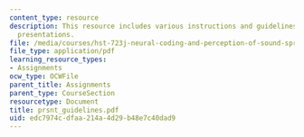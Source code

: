 ```yaml
---
content_type: resource
description: This resource includes various instructions and guidelines for oral paper
  presentations.
file: /media/courses/hst-723j-neural-coding-and-perception-of-sound-spring-2005/edc7974cdfaa214a4d29b48e7c40dad9_prsnt_guidelines.pdf
file_type: application/pdf
learning_resource_types:
- Assignments
ocw_type: OCWFile
parent_title: Assignments
parent_type: CourseSection
resourcetype: Document
title: prsnt_guidelines.pdf
uid: edc7974c-dfaa-214a-4d29-b48e7c40dad9
---
```

